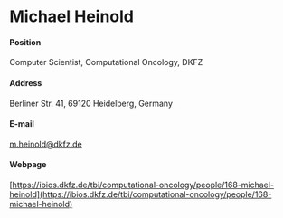 # Michael Heinold



#### Position
Computer Scientist, Computational Oncology, DKFZ



#### Address
Berliner Str. 41, 69120 Heidelberg, Germany



#### E-mail
m.heinold@dkfz.de



#### Webpage
[https://ibios.dkfz.de/tbi/computational-oncology/people/168-michael-heinold](https://ibios.dkfz.de/tbi/computational-oncology/people/168-michael-heinold)
